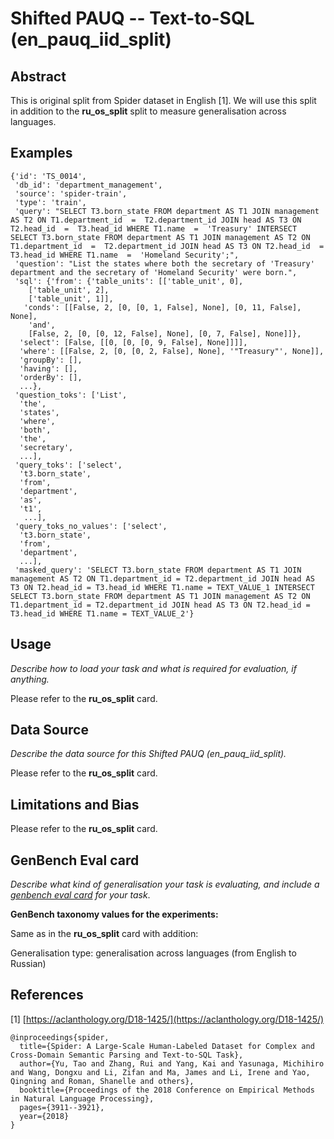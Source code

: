 # Shifted PAUQ -- Text-to-SQL (en_pauq_iid_split)

## Abstract
This is original split from Spider dataset in English [1]. We will use this split in addition to the **ru_os_split** split to measure generalisation across languages. 

## Examples
```
{'id': 'TS_0014',
 'db_id': 'department_management',
 'source': 'spider-train',
 'type': 'train',
 'query': "SELECT T3.born_state FROM department AS T1 JOIN management AS T2 ON T1.department_id  =  T2.department_id JOIN head AS T3 ON T2.head_id  =  T3.head_id WHERE T1.name  =  'Treasury' INTERSECT SELECT T3.born_state FROM department AS T1 JOIN management AS T2 ON T1.department_id  =  T2.department_id JOIN head AS T3 ON T2.head_id  =  T3.head_id WHERE T1.name  =  'Homeland Security';",
 'question': "List the states where both the secretary of 'Treasury' department and the secretary of 'Homeland Security' were born.",
 'sql': {'from': {'table_units': [['table_unit', 0],
    ['table_unit', 2],
    ['table_unit', 1]],
   'conds': [[False, 2, [0, [0, 1, False], None], [0, 11, False], None],
    'and',
    [False, 2, [0, [0, 12, False], None], [0, 7, False], None]]},
  'select': [False, [[0, [0, [0, 9, False], None]]]],
  'where': [[False, 2, [0, [0, 2, False], None], '"Treasury"', None]],
  'groupBy': [],
  'having': [],
  'orderBy': [],
  ...},
 'question_toks': ['List',
  'the',
  'states',
  'where',
  'both',
  'the',
  'secretary',
  ...],
 'query_toks': ['select',
  't3.born_state',
  'from',
  'department',
  'as',
  't1',
   ...],
 'query_toks_no_values': ['select',
  't3.born_state',
  'from',
  'department',
  ...],
 'masked_query': 'SELECT T3.born_state FROM department AS T1 JOIN management AS T2 ON T1.department_id = T2.department_id JOIN head AS T3 ON T2.head_id = T3.head_id WHERE T1.name = TEXT_VALUE_1 INTERSECT SELECT T3.born_state FROM department AS T1 JOIN management AS T2 ON T1.department_id = T2.department_id JOIN head AS T3 ON T2.head_id = T3.head_id WHERE T1.name = TEXT_VALUE_2'}
```

## Usage
*Describe how to load your task and what is required for evaluation, if anything.*

Please refer to the **ru_os_split** card.

## Data Source
*Describe the data source for this Shifted PAUQ (en_pauq_iid_split).*

Please refer to the **ru_os_split** card.

## Limitations and Bias

Please refer to the **ru_os_split** card.

## GenBench Eval card
*Describe what kind of generalisation your task is evaluating, and include a [genbench eval card](https://genbench.org/eval_cards/) for 
your task*.

**GenBench taxonomy values for the experiments:**

Same as in the **ru_os_split** card with addition:

Generalisation type: generalisation across languages (from English to Russian)

## References
[1] [https://aclanthology.org/D18-1425/](https://aclanthology.org/D18-1425/)
``` 
@inproceedings{spider,
  title={Spider: A Large-Scale Human-Labeled Dataset for Complex and Cross-Domain Semantic Parsing and Text-to-SQL Task},
  author={Yu, Tao and Zhang, Rui and Yang, Kai and Yasunaga, Michihiro and Wang, Dongxu and Li, Zifan and Ma, James and Li, Irene and Yao, Qingning and Roman, Shanelle and others},
  booktitle={Proceedings of the 2018 Conference on Empirical Methods in Natural Language Processing},
  pages={3911--3921},
  year={2018}
}
```
